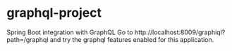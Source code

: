# graphql-project
Spring Boot integration with GraphQL
Go to http://localhost:8009/graphiql?path=/graphql and try the graphql features enabled for this application. 
